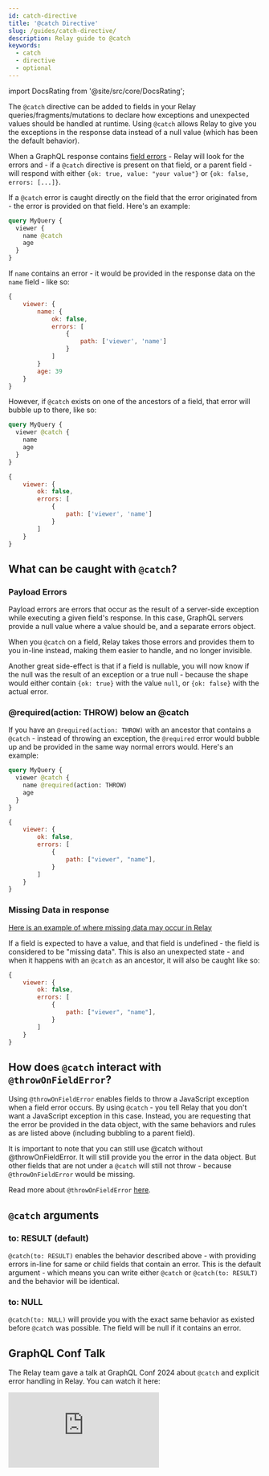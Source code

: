 ```yaml
---
id: catch-directive
title: '@catch Directive'
slug: /guides/catch-directive/
description: Relay guide to @catch
keywords:
  - catch
  - directive
  - optional
---
```


import DocsRating from '@site/src/core/DocsRating';

The `@catch` directive can be added to fields in your Relay
queries/fragments/mutations to declare how exceptions and unexpected values
should be handled at runtime. Using `@catch` allows Relay to give you the
exceptions in the response data instead of a null value (which has been the
default behavior).

When a GraphQL response contains
[field errors](https://spec.graphql.org/October2021/#sec-Errors.Field-errors) -
Relay will look for the errors and - if a `@catch` directive is present on that
field, or a parent field - will respond with either
`{ok: true, value: "your value"}` or `{ok: false, errors: [...]}`.

If a `@catch` error is caught directly on the field that the error originated
from - the error is provided on that field. Here's an example:

```graphql
query MyQuery {
  viewer {
    name @catch
    age
  }
}
```

If `name` contains an error - it would be provided in the response data on the
`name` field - like so:

```js
{
    viewer: {
        name: {
            ok: false,
            errors: [
                {
                    path: ['viewer', 'name']
                }
            ]
        }
        age: 39
    }
}
```

However, if `@catch` exists on one of the ancestors of a field, that error will
bubble up to there, like so:

```graphql
query MyQuery {
  viewer @catch {
    name
    age
  }
}
```

```js
{
    viewer: {
        ok: false,
        errors: [
            {
                path: ['viewer', 'name']
            }
        ]
    }
}
```

## What can be caught with `@catch`?

### Payload Errors

Payload errors are errors that occur as the result of a server-side exception
while executing a given field's response. In this case, GraphQL servers provide
a null value where a value should be, and a separate errors object.

When you `@catch` on a field, Relay takes those errors and provides them to you
in-line instead, making them easier to handle, and no longer invisible.

Another great side-effect is that if a field is nullable, you will now know if
the null was the result of an exception or a true null - because the shape would
either contain `{ok: true}` with the value `null`, or `{ok: false}` with the
actual error.

### @required(action: THROW) below an @catch

If you have an `@required(action: THROW)` with an ancestor that contains a
`@catch` - instead of throwing an exception, the `@required` error would bubble
up and be provided in the same way normal errors would. Here's an example:

```graphql
query MyQuery {
  viewer @catch {
    name @required(action: THROW)
    age
  }
}
```

```js
{
    viewer: {
        ok: false,
        errors: [
            {
                path: ["viewer", "name"],
            }
        ]
    }
}
```

### Missing Data in response

[Here is an example of where missing data may occur in Relay](https://relay.dev/docs/next/debugging/why-null/#graph-relationship-change)

If a field is expected to have a value, and that field is undefined - the field
is considered to be "missing data". This is also an unexpected state - and when
it happens with an `@catch` as an ancestor, it will also be caught like so:

```js
{
    viewer: {
        ok: false,
        errors: [
            {
                path: ["viewer", "name"],
            }
        ]
    }
}
```

## How does `@catch` interact with `@throwOnFieldError`?

Using `@throwOnFieldError` enables fields to throw a JavaScript exception when a
field error occurs. By using `@catch` - you tell Relay that you don't want a
JavaScript exception in this case. Instead, you are requesting that the error be
provided in the data object, with the same behaviors and rules as are listed
above (including bubbling to a parent field).

It is important to note that you can still use @catch without
@throwOnFieldError. It will still provide you the error in the data object. But
other fields that are not under a `@catch` will still not throw - because
`@throwOnFieldError` would be missing.

Read more about `@throwOnFieldError`
[here](https://relay.dev/docs/next/api-reference/graphql-and-directives/#throwonfielderror-experimental).

## `@catch` arguments

### to: RESULT (default)

`@catch(to: RESULT)` enables the behavior described above - with providing
errors in-line for same or child fields that contain an error. This is the
default argument - which means you can write either `@catch` or
`@catch(to: RESULT)` and the behavior will be identical.

### to: NULL

`@catch(to: NULL)` will provide you with the exact same behavior as existed
before `@catch` was possible. The field will be null if it contains an error.

## GraphQL Conf Talk

The Relay team gave a talk at GraphQL Conf 2024 about `@catch` and explicit error handling in Relay. You can watch it here:

<iframe src="https://www.youtube-nocookie.com/embed/_TSYKAtaK5A" width={640} height={360} allowFullScreen={true} frameBorder="0" />
